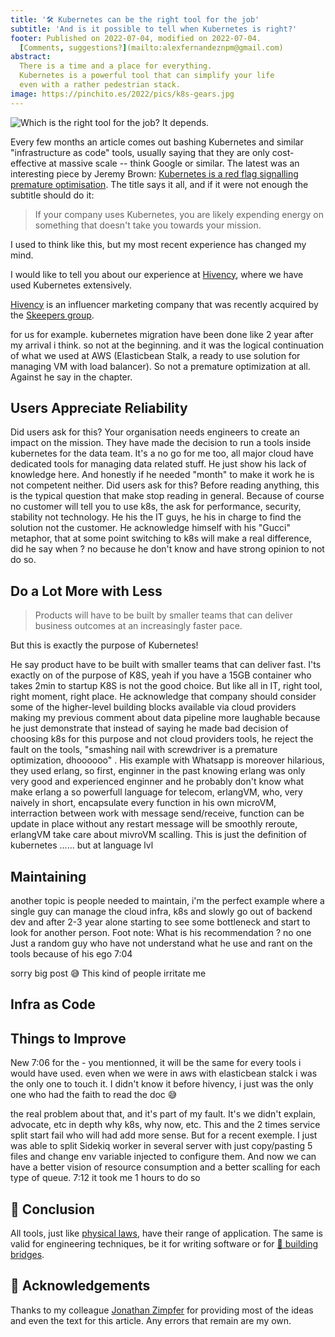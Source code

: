 ```yaml
---
title: '🛠️ Kubernetes can be the right tool for the job'
subtitle: 'And is it possible to tell when Kubernetes is right?'
footer: Published on 2022-07-04, modified on 2022-07-04.
  [Comments, suggestions?](mailto:alexfernandeznpm@gmail.com)
abstract:
  There is a time and a place for everything.
  Kubernetes is a powerful tool that can simplify your life
  even with a rather pedestrian stack.
image: https://pinchito.es/2022/pics/k8s-gears.jpg
---
```


![Which is the right tool for the job? It depends.](pics/k8s-gears.jpg "Gears at a shop at the Market, by Kaushik.chug, color-corrected version. Source: https://commons.wikimedia.org/wiki/File:Gears.JPG")

Every few months an article comes out bashing Kubernetes and similar "infrastructure as code" tools,
usually saying that they are only cost-effective at massive scale -- think Google or similar.
The latest was an interesting piece by Jeremy Brown:
[Kubernetes is a red flag signalling premature optimisation](https://www.jeremybrown.tech/8-kubernetes-is-a-red-flag-signalling-premature-optimisation/).
The title says it all,
and if it were not enough the subtitle should do it:

> If your company uses Kubernetes, you are likely expending energy on something that doesn't take you towards your mission.

I used to think like this, but my most recent experience has changed my mind.


I would like to tell you about our experience at
[Hivency](),
where we have used Kubernetes extensively.

[Hivency]()
is an influencer marketing company that was recently acquired by the
[Skeepers group]().

for us for example.
kubernetes migration have been done like 2 year after my arrival i think. so not at the beginning. and it was the logical continuation of what we used at AWS (Elasticbean Stalk, a ready to use solution for managing VM with load balancer).
So not a premature optimization at all.
Against he say in the chapter.

## Users Appreciate Reliability

Did users ask for this?
Your organisation needs engineers to create an impact on the mission.
They have made the decision to run a tools inside kubernetes for the data team. It's a no go for me too, all major cloud have dedicated tools for managing data related stuff. He just show his lack of knowledge here. And honestly if he needed "month" to make it work he is not competent neither.
Did users ask for this?
Before reading anything, this is the typical question that make stop reading in general. Because of course no customer will tell you to use k8s, the ask for performance, security, stability not technology. He his the IT guys, he his in charge to find the solution not the customer.
He acknowledge himself with his "Gucci" metaphor, that at some point switching to k8s will make a real difference, did he say when ? no because he don't know and have strong opinion to not do so.

## Do a Lot More with Less

> Products will have to be built by smaller teams that can deliver business outcomes at an increasingly faster pace.

But this is exactly the purpose of Kubernetes!

He say product have to be built with smaller teams that can deliver fast. I'ts exactly on of the purpose of K8S, yeah if you have a 15GB container who takes 2min to startup K8S is not the good choice. But like all in IT, right tool, right moment, right place.
He acknowledge that company should consider some of the higher-level building blocks available via cloud providers making my previous comment about data pipeline more laughable because he just demonstrate that instead of saying he made bad decision of choosing k8s for this purpose and not cloud providers tools, he reject the fault on the tools, "smashing nail with screwdriver is a premature optimization, dhoooooo" .
His example with Whatsapp is moreover hilarious, they used erlang, so first, enginner in the past knowing erlang was only very good and experienced enginner and he probably don't know what make erlang a so powerfull language for telecom, erlangVM, who, very naively in short, encapsulate every function in his own microVM, interraction between work with message send/receive, function can be update in place without any restart   message will be smoothly reroute, erlangVM take care about mivroVM scalling.
This is just the definition of kubernetes ...... but at language lvl

## Maintaining 

another topic is people needed to maintain, i'm the perfect example where a single guy can manage the cloud infra, k8s and slowly go out of backend dev and after 2-3 year alone starting to see some bottleneck and start to look for another person.
Foot note:
What is his recommendation ? no one
Just a random guy who have not understand what he use and rant on the tools because of his ego
7:04

sorry big post :sweat_smile:
This kind of people irritate me

## Infra as Code

## Things to Improve
New
7:06
for the - you mentionned, it will be the same for every tools i would have used. even when we were in aws with elasticbean stalck i was the only one to touch it. I didn't know it before hivency, i just was the only one who had the faith to read the doc :sweat_smile:

the real problem about that, and it's part of my fault. It's we didn't explain, advocate, etc in depth why k8s, why now, etc. This and the 2 times service split start fail who will had add more sense.
But for a recent exemple. I just was able to split Sidekiq worker in several server with just copy/pasting 5 files and change env variable injected to configure them. And now we can have a better vision of resource consumption and a better scalling for each type of queue.
7:12
it took me 1 hours to do so



## 🤔 Conclusion

All tools, just like [physical laws](/2022/understanding-limits),
have their range of application.
The same is valid for engineering techniques,
be it for writing software or for
[🌉 building bridges](/2022/building-bridges).

## 🙏 Acknowledgements

Thanks to my colleague
[Jonathan Zimpfer]()
for providing most of the ideas
and even the text for this article.
Any errors that remain are my own.

